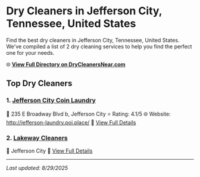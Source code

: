 # Dry Cleaners in Jefferson City, Tennessee, United States

Find the best dry cleaners in Jefferson City, Tennessee, United States. We've compiled a list of 2 dry cleaning services to help you find the perfect one for your needs.

🌐 **[View Full Directory on DryCleanersNear.com](https://drycleanersnear.com/city/US/Tennessee/Jefferson%20City)**

## Top Dry Cleaners

### 1. [Jefferson City Coin Laundry](https://drycleanersnear.com/dryCleaner/686492ad19eecc1ffc8c664a/jefferson-city-coin-laundry)
📍 235 E Broadway Blvd b, Jefferson City
⭐ Rating: 4.1/5
🌐 Website: http://jefferson-laundry.poi.place/
🔗 [View Full Details](https://drycleanersnear.com/dryCleaner/686492ad19eecc1ffc8c664a/jefferson-city-coin-laundry)

### 2. [Lakeway Cleaners](https://drycleanersnear.com/dryCleaner/686492ad19eecc1ffc8c66a4/lakeway-cleaners)
📍 Jefferson City
🔗 [View Full Details](https://drycleanersnear.com/dryCleaner/686492ad19eecc1ffc8c66a4/lakeway-cleaners)


---

*Last updated: 8/29/2025*
